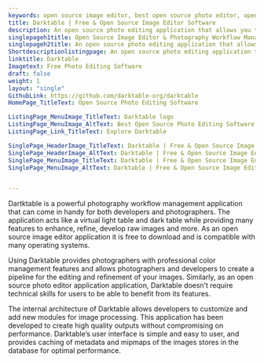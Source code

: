 ```yaml
---
keywords: open source image editor, best open source photo editor, open source photo editing software, best free image editing software, open source photography, dark table software, darktable photo editing
title: Darktable | Free & Open Source Image Editor Software
description: An open source photo editing application that allows you to manage and develop raw images. It also lets you enhance raw images and manage their database.
singlepageh1title: Open Source Image Editor & Photography Workflow Manager
singlepageh2title: An open source photo editing application that allows you to manage and develop raw images. It also lets you enhance raw images and manage their database.
Shortdescriptionlistingpage: An open source photo editing application that allows you to manage and develop raw images. It also lets you enhance raw images and manage their database.
linktitle: Darktable
Imagetext: Free Photo Editing Software
draft: false
weight: 1
layout: "single"
GithubLink: https://github.com/darktable-org/darktable
HomePage_TitleText: Open Source Photo Editing Software

ListingPage_MenuImage_TitleText: Darktable logo
ListingPage_MenuImage_AltText: Best Open Source Photo Editing Software
ListingPage_Link_TitleText: Explore Darktable

SinglePage_HeaderImage_TitleText: Darktable | Free & Open Source Image Editor Software
SinglePage_HeaderImage_AltText: Darktable | Free & Open Source Image Editor Software
SinglePage_MenuImage_TitleText: Darktable | Free & Open Source Image Editor Software
SinglePage_MenuImage_AltText: Darktable | Free & Open Source Image Editor Software


---
```


Dartktable is a powerful photography workflow management application that can come in handy for both developers and photographers. The application acts like a virtual light table and dark table while providing many features to enhance, refine, develop raw images and more. As an open source image editor application it is free to download and is compatible with many operating systems.

Using Darktable provides photographers with professional color management features and allows photographers and developers to create a pipeline for the editing and refinement of your images. Similarly, as an open source photo editor application application, Darktable doesn’t require technical skills for users to be able to benefit from its features.

The internal architecture of Darktable allows developers to customize and add new modules for image processing. This application has been developed to create high quality outputs without compromising on performance. Darktable’s user interface is simple and easy to user, and provides caching of metadata and mipmaps of the images stores in the database for optimal performance.